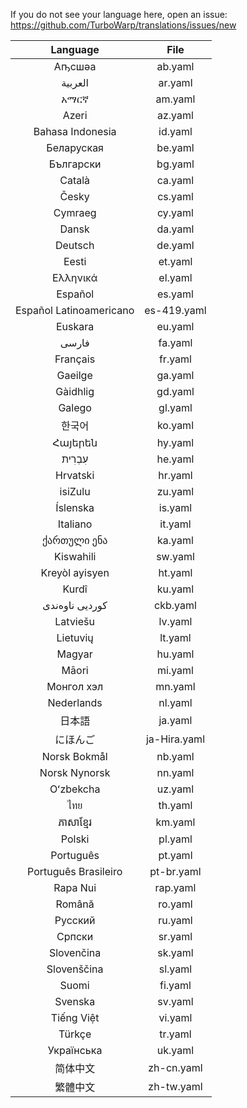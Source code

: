 <!-- Generated by scripts/generate-files.js -- DO NOT EDIT BY HAND -->
If you do not see your language here, open an issue: https://github.com/TurboWarp/translations/issues/new

| Language | File |
| :-: | :-: |
| Аҧсшәа | ab.yaml | MISSING
| العربية | ar.yaml |
| አማርኛ | am.yaml |
| Azeri | az.yaml |
| Bahasa Indonesia | id.yaml |
| Беларуская | be.yaml |
| Български | bg.yaml |
| Català | ca.yaml |
| Česky | cs.yaml |
| Cymraeg | cy.yaml |
| Dansk | da.yaml |
| Deutsch | de.yaml |
| Eesti | et.yaml |
| Ελληνικά | el.yaml |
| Español | es.yaml | WRONG CODE
| Español Latinoamericano | es-419.yaml | MISSING
| Euskara | eu.yaml |
| فارسی | fa.yaml |
| Français | fr.yaml |
| Gaeilge | ga.yaml | WRONG CODE
| Gàidhlig | gd.yaml |
| Galego | gl.yaml |
| 한국어 | ko.yaml |
| Հայերեն | hy.yaml | WRONG CODE
| עִבְרִית | he.yaml |
| Hrvatski | hr.yaml |
| isiZulu | zu.yaml |
| Íslenska | is.yaml |
| Italiano | it.yaml |
| ქართული ენა | ka.yaml |
| Kiswahili | sw.yaml |
| Kreyòl ayisyen | ht.yaml |
| Kurdî | ku.yaml |
| کوردیی ناوەندی | ckb.yaml |
| Latviešu | lv.yaml |
| Lietuvių | lt.yaml |
| Magyar | hu.yaml |
| Māori | mi.yaml |
| Монгол хэл | mn.yaml |
| Nederlands | nl.yaml |
| 日本語 | ja.yaml |
| にほんご | ja-Hira.yaml | MISSING
| Norsk Bokmål | nb.yaml |
| Norsk Nynorsk | nn.yaml | WRONG CODE
| Oʻzbekcha | uz.yaml |
| ไทย | th.yaml |
| ភាសាខ្មែរ | km.yaml |
| Polski | pl.yaml |
| Português | pt.yaml | WRONG CODE
| Português Brasileiro | pt-br.yaml | WRONG CODE
| Rapa Nui | rap.yaml | MISSING
| Română | ro.yaml |
| Русский | ru.yaml |
| Српски | sr.yaml | MISSING
| Slovenčina | sk.yaml |
| Slovenščina | sl.yaml |
| Suomi | fi.yaml |
| Svenska | sv.yaml | WRONG CODE
| Tiếng Việt | vi.yaml |
| Türkçe | tr.yaml |
| Українська | uk.yaml |
| 简体中文 | zh-cn.yaml | WRONG CODE
| 繁體中文 | zh-tw.yaml | WRONG CODE